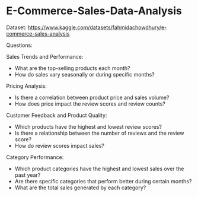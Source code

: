 # E-Commerce-Sales-Data-Analysis

Dataset: https://www.kaggle.com/datasets/fahmidachowdhury/e-commerce-sales-analysis

Questions:

Sales Trends and Performance:
- What are the top-selling products each month?
- How do sales vary seasonally or during specific months?

Pricing Analysis:
- Is there a correlation between product price and sales volume?
- How does price impact the review scores and review counts?
  
Customer Feedback and Product Quality:
- Which products have the highest and lowest review scores?
- Is there a relationship between the number of reviews and the review score?
- How do review scores impact sales?

Category Performance:
- Which product categories have the highest and lowest sales over the past year?
- Are there specific categories that perform better during certain months?
- What are the total sales generated by each category?
